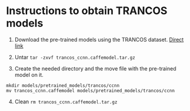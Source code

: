 # Instructions to obtain TRANCOS models
1. Download the pre-trained models using the TRANCOS dataset.
[Direct link](https://universidaddealcala-my.sharepoint.com/:u:/g/personal/gram_uah_es/ERdcsUU57ZFCk28lbmG16WsBDWiU71yRwgJd0kpX-RmM8g?&Download=1)

2. Untar 
`tar -zxvf trancos_ccnn.caffemodel.tar.gz`

3. Create the needed directory and the move file with the pre-trained model on it.
```
mkdir models/pretrained_models/trancos/ccnn
mv trancos_ccnn.caffemodel models/pretrained_models/trancos/ccnn
```

4. Clean
`rm trancos_ccnn.caffemodel.tar.gz`
